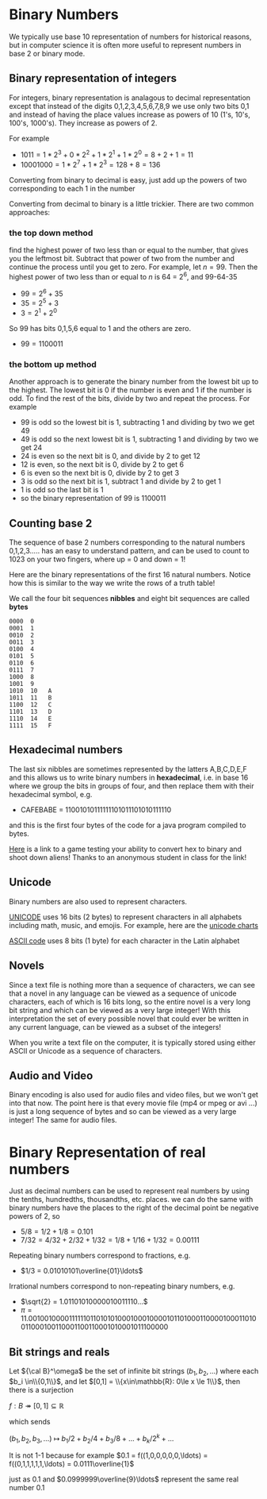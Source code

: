 # Binary Numbers
We typically use base 10 representation of numbers for historical reasons, but in computer science it is often more useful
to represent numbers in base 2 or binary mode.

## Binary representation of integers
For integers, binary representation is analagous to decimal representation except that instead of the digits 0,1,2,3,4,5,6,7,8,9
we use only two bits 0,1  and instead of having the place values increase as powers of 10 (1's, 10's, 100's, 1000's). They increase
as powers of 2.

For example
* $1011 = 1 * 2^3 + 0 * 2^2 + 1 * 2^1 + 1 * 2^0 = 8+2+1 = 11$
* $10001000 = 1 * 2^7 + 1 * 2^3 = 128+8 = 136$

Converting from binary to decimal is easy, just add up the powers of two corresponding to each 1 in the number

Converting from decimal to binary is a little trickier. There are two common approaches:

### the top down method
find the highest power of two less than or equal to the number, that gives you the leftmost bit.
Subtract that power of two from the number and continue the process until you get to zero.
For example, let $n=99$.
Then the highest power of two less than or equal to $n$ is 64 = $2^6$, and 99-64-35
* $99 = 2^6 + 35$
* $35 = 2^5 + 3$
* $3 = 2^1+2^0$

So 99 has bits 0,1,5,6 equal to 1 and the others are zero.
* $99 = 1100011$

### the bottom up method
Another approach is to generate the binary number from the lowest bit up to the highest.
The lowest bit is 0 if the number is even and 1 if the number is odd.
To find the rest of the bits, divide by two and repeat the process.
For example
* $99$ is odd so the lowest bit is 1, subtracting 1 and dividing by two we get 49
* 49 is odd so the next lowest bit is 1, subtracting 1 and dividing by two we get 24
* 24 is even so the next bit is 0, and divide by 2 to get 12
* 12 is even, so the next bit is 0, divide by 2 to get 6
* 6 is even so the next bit is 0, divide by 2 to get 3
* 3 is odd so the next bit is 1, subtract 1 and divide by 2 to get 1
* 1 is odd so the last bit is 1
* so the binary representation of 99 is 1100011

## Counting base 2
The sequence of base 2 numbers corresponding to the natural numbers 0,1,2,3..... has an easy to understand pattern,
and can be used to count to 1023 on your two fingers, where up = 0 and down = 1!

Here are the binary representations of the first 16 natural numbers. Notice how this is similar to the way we
write the rows of a truth table!

We call the four bit sequences **nibbles** and eight bit sequences are called **bytes**
```
0000  0
0001  1
0010  2
0011  3
0100  4
0101  5
0110  6
0111  7
1000  8
1001  9
1010  10   A
1011  11   B
1100  12   C
1101  13   D
1110  14   E
1111  15   F
```

## Hexadecimal numbers
The last six nibbles are sometimes represented by the latters A,B,C,D,E,F
and this allows us to write binary numbers in **hexadecimal**, i.e. in base 16
where we group the bits in groups of four, and then replace them with their hexadecimal symbol,
e.g.

* CAFEBABE = 11001010111111101011101010111110

and this is the first four bytes of the code for a java program compiled to bytes.

[Here](https://flippybitandtheattackofthehexadecimalsfrombase16.com/) is a link to a game testing your ability to
convert hex to binary and shoot down aliens! Thanks to an anonymous student in class for the link!

## Unicode
Binary numbers are also used to represent characters.

[UNICODE](https://home.unicode.org/) uses 16 bits (2 bytes) to represent characters in all alphabets including math, music, and emojis.
For example, here are the [unicode charts](https://www.unicode.org/charts/)

[ASCII code](https://www.unicode.org/charts/PDF/U0000.pdf) uses 8 bits (1 byte) for each character in the Latin alphabet

## Novels
Since a text file is nothing more than a sequence of characters, we can see that a novel in any language can be viewed as a sequence of unicode characters, each of which is 16 bits long, so the entire novel is a very long bit string and which can be viewed as a very large integer! With this interpretation the set of every possible novel that could ever be written in any current language, can be viewed as a subset of the integers!

When you write a text file on the computer, it is typically stored using either ASCII or Unicode as a sequence of characters.

## Audio and Video
Binary encoding is also used for audio files and video files, but we won't get into that now. The point here is that every movie file (mp4 or mpeg or avi ...) is just a long sequence of bytes and so can be viewed as a very large integer! The same for audio files.

# Binary Representation of real numbers
Just as decimal numbers can be used to represent real numbers by using the tenths, hundredths, thousandths, etc. places.
we can do the same with binary numbers have the places to the right of the decimal point be negative powers of 2, so

* $5/8 = 1/2 + 1/8 = 0.101$
* $7/32 = 4/32 + 2/32 + 1/32 = 1/8 + 1/16 + 1/32 = 0.00111$

Repeating binary numbers correspond to fractions, e.g.
* $1/3 = 0.01010101\overline{01}\ldots$

Irrational numbers correspond to non-repeating binary numbers, e.g.

* $\sqrt{2} = 1.01101010000010011110...$
* $\pi = 11.00100 10000 11111 10110 10101 00010 00100 00101 10100 01100 00100 01101 00110 00100 11000 11001 10001 01000 10111 00000$

## Bit strings and reals
Let ${\cal B}^\omega$ be the set of infinite bit strings $(b_1,b_2,\ldots )$ where each $b_i \in\\{0,1\\}$,
and let $[0,1] = \\{x\in\mathbb{R}: 0\le x \le 1\\}$,
then there is a surjection

$f:B \twoheadrightarrow [0,1]\subseteq\mathbb{R}$

which sends

$(b_1,b_2,b_3, \ldots) \ \mapsto\  b_1/2  + b_2/4 + b_3/8 + ... + b_k/2^k + \ldots$

It is not 1-1 because for example
$0.1 = f((1,0,0,0,0,0,\ldots) = f((0,1,1,1,1,1,\ldots) = 0.0111\overline{1}$

just as 0.1 and $0.0999999\overline{9}\ldots$ represent the same real number 0.1


